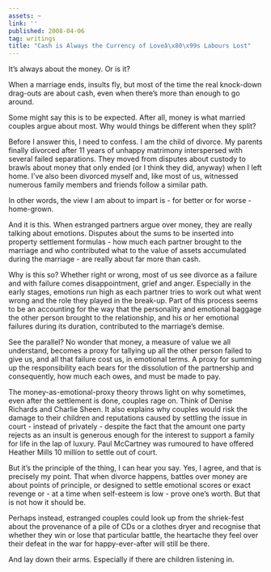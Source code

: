 ```yaml
---
assets: ~
link: ''
published: 2008-04-06
tag: writings
title: "Cash is Always the Currency of Loveâ\x80\x99s Labours Lost"
---
```

It’s always about the money. Or is it?

When a marriage ends, insults fly, but most of the time the real
knock-down drag-outs are about cash, even when there’s more than enough
to go around.

Some might say this is to be expected. After all, money is what married
couples argue about most. Why would things be different when they split?

Before I answer this, I need to confess. I am the child of divorce. My
parents finally divorced after 11 years of unhappy matrimony
interspersed with several failed separations. They moved from disputes
about custody to brawls about money that only ended (or I think they
did, anyway) when I left home. I’ve also been divorced myself and, like
most of us, witnessed numerous family members and friends follow a
similar path.

In other words, the view I am about to impart is - for better or for
worse -home-grown.

And it is this. When estranged partners argue over money, they are
really talking about emotions. Disputes about the sums to be inserted
into property settlement formulas - how much each partner brought to the
marriage and who contributed what to the value of assets accumulated
during the marriage - are really about far more than cash.

Why is this so? Whether right or wrong, most of us see divorce as a
failure and with failure comes disappointment, grief and anger.
Especially in the early stages, emotions run high as each partner tries
to work out what went wrong and the role they played in the break-up.
Part of this process seems to be an accounting for the way that the
personality and emotional baggage the other person brought to the
relationship, and his or her emotional failures during its duration,
contributed to the marriage’s demise.

See the parallel? No wonder that money, a measure of value we all
understand, becomes a proxy for tallying up all the other person failed
to give us, and all that failure cost us, in emotional terms. A proxy
for summing up the responsibility each bears for the dissolution of the
partnership and consequently, how much each owes, and must be made to
pay.

The money-as-emotional-proxy theory throws light on why sometimes, even
after the settlement is done, couples rage on. Think of Denise Richards
and Charlie Sheen. It also explains why couples would risk the damage to
their children and reputations caused by settling the issue in court -
instead of privately - despite the fact that the amount one party
rejects as an insult is generous enough for the interest to support a
family for life in the lap of luxury. Paul McCartney was rumoured to
have offered Heather Mills 10 million to settle out of court.

But it’s the principle of the thing, I can hear you say. Yes, I agree,
and that is precisely my point. That when divorce happens, battles over
money are about points of principle, or designed to settle emotional
scores or exact revenge or - at a time when self-esteem is low - prove
one’s worth. But that is not how it should be.

Perhaps instead, estranged couples could look up from the shriek-fest
about the provenance of a pile of CDs or a clothes dryer and recognise
that whether they win or lose that particular battle, the heartache they
feel over their defeat in the war for happy-ever-after will still be
there.

And lay down their arms. Especially if there are children listening in.